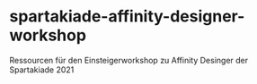 # spartakiade-affinity-designer-workshop
Ressourcen für den Einsteigerworkshop zu Affinity Desinger der Spartakiade 2021

